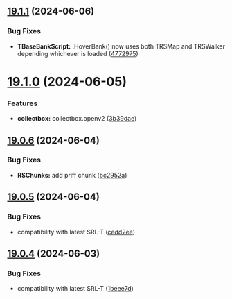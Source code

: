 ## [19.1.1](https://github.com/Torwent/WaspLib/compare/v19.1.0...v19.1.1) (2024-06-06)


### Bug Fixes

* **TBaseBankScript:** .HoverBank() now uses both TRSMap and TRSWalker depending whichever is loaded ([4772975](https://github.com/Torwent/WaspLib/commit/477297533cb03776d852214571e428bac77c75db))



# [19.1.0](https://github.com/Torwent/WaspLib/compare/v19.0.6...v19.1.0) (2024-06-05)


### Features

* **collectbox:** collectbox.openv2 ([3b39dae](https://github.com/Torwent/WaspLib/commit/3b39dae855c89bfb2e9c32c2be2e5c69e4ba6fdb))



## [19.0.6](https://github.com/Torwent/WaspLib/compare/v19.0.5...v19.0.6) (2024-06-04)


### Bug Fixes

* **RSChunks:** add priff chunk ([bc2952a](https://github.com/Torwent/WaspLib/commit/bc2952a91c11d070c8cf4c5bd535fa93c23df48b))



## [19.0.5](https://github.com/Torwent/WaspLib/compare/v19.0.4...v19.0.5) (2024-06-04)


### Bug Fixes

* compatibility with latest SRL-T ([cedd2ee](https://github.com/Torwent/WaspLib/commit/cedd2ee5f6c202ba10a72918afa5474f4c93766a))



## [19.0.4](https://github.com/Torwent/WaspLib/compare/v19.0.3...v19.0.4) (2024-06-03)


### Bug Fixes

* compatibility with latest SRL-T ([1beee7d](https://github.com/Torwent/WaspLib/commit/1beee7d524d1de92df5a554c42b7dd203f97e96c))



